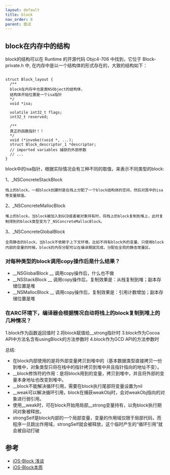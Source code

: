 ```yaml
---
layout: default
title: block
nav_order: 8
parent: 面试
---
```


## block在内存中的结构
block的结构可以在 Runtime 的开源代码 Objc4-706 中找到，它位于 Block-private.h 中, 在内存中是以一个结构体的形式存在的，大致的结构如下：

~~~

struct Block_layout {
  /**
  block在内存中也是类NSObject的结构体，
  结构体开始位置是一个isa指针
  */
  void *isa;
  
  volatile int32_t flags;
  int32_t reserved;
  
  /**
  真正的函数指针！！
  */
  void (*invoke)(void *, ...);
  struct Block_descriptor_1 *descriptor;
  // imported variables 捕获的外部参数
  // ...
}

~~~

block中的isa指针，根据实际情况会有三种不同的取值，来表示不同类型的block:

1、_NSConcreteStackBlock

    栈上的block，一般block创建时是在栈上分配了一个block结构体的空间，然后对其中的isa等变量赋值。

2、_NSConcreteMallocBlock

    堆上的block，当block被加入到GCD或者被对象持有时，将栈上的block复制到堆上，此时复制得到的block类型变为了_NSConcreteMallocBlock。

3、_NSConcreteGlobalBlock

    全局静态的block，当block不依赖于上下文环境，比如不持有block外的变量、只使用block内部的变量的时候，block的内存分配可以在编译期就完成，分配在全局的静态常量区。


### 对每种类型的block调用copy操作后是什么结果？
- __NSGlobalBlock __ 调用copy操作后，什么也不做
- __NSStackBlock __ 调用copy操作后，复制效果是：从栈复制到堆；副本存储位置是堆
- __NSMallocBlock __ 调用copy操作后，复制效果是：引用计数增加；副本存储位置是堆

### 在ARC环境下，编译器会根据情况自动将栈上的block复制到堆上的几种情况？
1.block作为函数返回值时
2.将block赋值给__strong指针时
3.block作为Cocoa API中方法名含有usingBlock的方法参数时
4.block作为GCD API的方法参数时


总结:
- 在block内部使用的是将外部变量拷贝到堆中的（基本数据类型直接拷贝一份到堆中，对象类型只将在栈中的指针拷贝到堆中并且指针指向的地址不变）。
- __block修饰符的作用：是将block用到的变量，拷贝到堆中，并且将外部的变量本身地址也改变到堆中。
- __block不能解决循环引用，需要在block执行尾部将变量设置为nil
- __weak可以解决循环引用，block在捕获weakObj时，会对weakObj指向的对象进行弱引用。
- 使用__weak时，可在block开始用局部__strong变量持有，以免block执行期间对象被释放。
- strongSelf是block内部的一个局部变量，变量的作用域仅限于局部代码，而程序一旦跳出作用域，strongSelf就会被释放，这个临时产生的“循环引用”就会被自动打破

## 参考
- [iOS-Block 浅谈](https://www.jianshu.com/p/25a7ba546eac)
- [iOS-Block本质](https://www.jianshu.com/p/4e79e9a0dd82)

